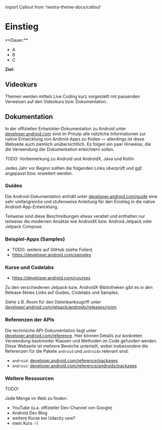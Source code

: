 import Callout from 'nextra-theme-docs/callout'

# Einstieg

<Callout>
  **Dauer:** 

  - A
  - B
  - C

  **Ziel:** 
</Callout>

## Videokurs

Themen werden mittels Live Coding kurz vorgestellt mit passenden
Verweisen auf den Videokurs bzw. Dokumentation.

## Dokumentation

In der offiziellen Entwickler-Dokumentation zu Android unter
[developer.android.com](https://developer.android.com) sind
im Prinzip alle nützliche Informationen zur native Entwicklung
von Android-Apps zu finden &mdash; allerdings ist diese
Webseite auch ziemlich unübersichtlich. Es folgen ein paar
Hinweise, die die Verwendung der Dokumentation erleichtern
sollen.

TODO: Vorbemerkung zu Android und AndroidX, Java und Kotlin

<Callout type="warning" emoji="‼️">
Jedes Jahr vor Beginn sollten die folgenden Links
überprüft und ggf. angepasst bzw. erweitert werden.
</Callout>

### Guides

Die Android-Dokumentation enthält unter 
[developer.android.com/guide](developer.android.com/guide) 
eine sehr umfangreiche und stufenweise Anleitung für
den Einstieg in die native Android-App-Entwicklung.

<Callout type="warning">
Teilweise sind diese Beschreibungen etwas veraltet und
enthalten nur teilweise die modernen Ansätze wie AndroidX
bzw. Android Jetpack oder Jetpack Compose.
</Callout>

### Beispiel-Apps (Samples)

- TODO: weitere auf GitHub (siehe Folien)
- https://developer.android.com/samples


### Kurse und Codelabs


- https://developer.android.com/courses

<Callout type="warning">
Zu den verschiedenen Jetpack-bzw. AndroidX-Bibliotheken
gibt es in den Release-Notes Links auf Guides, Codelabs
und Samples. 

Siehe z.B. _Room_ für den Datenbankzugriff unter
[developer.android.com/jetpack/androidx/releases/room](https://developer.android.com/jetpack/androidx/releases/room)
</Callout>

### Referenzen der APIs

Die technische API-Dokumentation liegt unter
[developer.android.com/reference](https://developer.android.com/reference). Hier können Details zur konkreten 
Verwendung bestimmter Klassen und Methoden im Code gefunden
werden. Diese Webseite ist mehrere Bereiche unterteilt, wobei
insbesondere die Referenzen für die Pakete `android` 
und `androidx` relevant sind:

- `android`: [developer.android.com/reference/packages](https://developer.android.com/reference/packages)
- `androix`: [developer.android.com/reference/androidx/packages](https://developer.android.com/reference/androidx/packages)

### Weitere Ressourcen

TODO!

Jede Menge im Web zu finden:

- YouTube (u.a. offizieller Dev-Channel von Google)
- Android Dev Blog
- weitere Kurse bei Udacity usw?
- mein Kurs :-)

